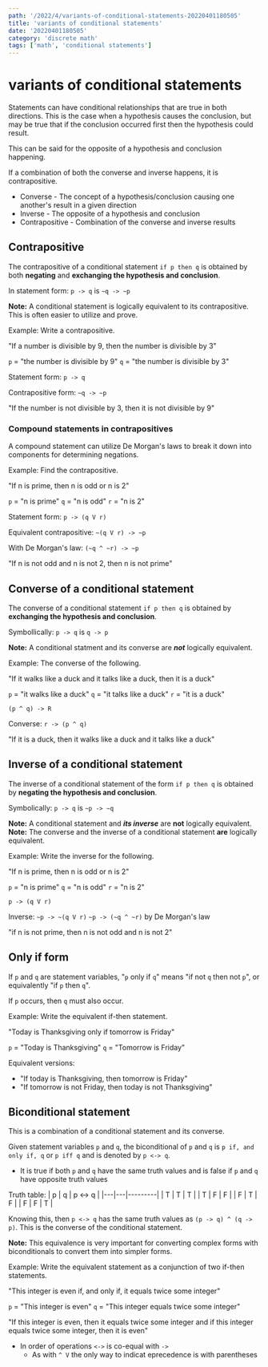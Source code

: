 ```yaml
---
path: '/2022/4/variants-of-conditional-statements-20220401180505'
title: 'variants of conditional statements'
date: '20220401180505'
category: 'discrete math'
tags: ['math', 'conditional statements']
---
```


# variants of conditional statements
Statements can have conditional relationships that are true in both directions. This
is the case when a hypothesis causes the conclusion, but may be true that if the
conclusion occurred first then the hypothesis could result.

This can be said for the opposite of a hypothesis and conclusion happening.

If a combination of both the converse and inverse happens, it is contrapositive.

* Converse - The concept of a hypothesis/conclusion causing one another's result in
a given direction
* Inverse - The opposite of a hypothesis and conclusion
* Contrapositive - Combination of the converse and inverse results

## Contrapositive
The contrapositive of a conditional statement `if p then q` is obtained by both
**negating** and **exchanging the hypothesis and conclusion**.

In statement form:
`p -> q` is `~q -> ~p`

**Note:** A conditional statement is logically equivalent to its contrapositive.
This is often easier to utilize and prove.

Example:
Write a contrapositive.

"If a number is divisible by 9, then the number is divisible by 3"

`p` = "the number is divisible by 9"
`q` = "the number is divisible by 3"

Statement form:
`p -> q`

Contrapositive form:
`~q -> ~p`

"If the number is not divisible by 3, then it is not divisible by 9"

### Compound statements in contrapositives
A compound statement can utilize De Morgan's laws to break it down into components
for determining negations.

Example:
Find the contrapositive.

"If n is prime, then n is odd or n is 2"

`p` = "n is prime"
`q` = "n is odd"
`r` = "n is 2"

Statement form:
`p -> (q V r)`

Equivalent contrapositive:
`~(q V r) -> ~p`

With De Morgan's law:
`(~q ^ ~r) -> ~p`

"If n is not odd and n is not 2, then n is not prime"

## Converse of a conditional statement
The converse of a conditional statement `if p then q` is obtained by **exchanging
the hypothesis and conclusion**.

Symbollically:
`p -> q` is `q -> p`

**Note:** A conditional statment and its converse are ***not*** logically equivalent.

Example:
The converse of the following.

"If it walks like a duck and it talks like a duck, then it is a duck"

`p` = "it walks like a duck"
`q` = "it talks like a duck"
`r` = "it is a duck"

`(p ^ q) -> R`

Converse:
`r -> (p ^ q)`

"If it is a duck, then it walks like a duck and it talks like a duck"

## Inverse of a conditional statement
The inverse of a conditional statement of the form `if p then q` is obtained
by **negating the hypothesis and conclusion**.

Symbolically:
`p -> q` is `~p -> ~q`

**Note:** A conditional statement and ***its inverse*** are **not** logically equivalent.
**Note:** The converse and the inverse of a conditional statement **are** logically equivalent.

Example:
Write the inverse for the following.

"If n is prime, then n is odd or n is 2"

`p` = "n is prime"
`q` = "n is odd"
`r` = "n is 2"

`p -> (q V r)`

Inverse:
`~p -> ~(q V r)`
`~p -> (~q ^ ~r)` by De Morgan's law

"if n is not prime, then n is not odd and n is not 2"

## Only if form
If `p` and `q` are statement variables, "`p` only if `q`" means "if not `q` then not `p`",
or equivalently "if `p` then `q`".

If `p` occurs, then `q` must also occur.

Example:
Write the equivalent if-then statement.

"Today is Thanksgiving only if tomorrow is Friday"

`p` = "Today is Thanksgiving"
`q` = "Tomorrow is Friday"

Equivalent versions:
* "If today is Thanksgiving, then tomorrow is Friday"
* "If tomorrow is not Friday, then today is not Thanksgiving"

## Biconditional statement
This is a combination of a conditional statement and its converse.

Given statement variables `p` and `q`, the biconditional of `p` and `q` is
`p if, and only if, q` or `p iff q` and is denoted by `p <-> q`.

* It is true if both `p` and `q` have the same truth values and is false if
`p` and `q` have opposite truth values

Truth table:
| p | q | p <-> q |
|---|---|---------|
| T | T |    T    |
| T | F |    F    |
| F | T |    F    |
| F | F |    T    |

Knowing this, then `p <-> q` has the same truth values as `(p -> q) ^ (q -> p)`.
This is the converse of the conditional statement.

**Note:** This equivalence is very important for converting complex forms with biconditionals
to convert them into simpler forms.

Example:
Write the equivalent statement as a conjunction of two if-then statements.

"This integer is even if, and only if, it equals twice some integer"

`p` = "This integer is even"
`q` = "This integer equals twice some integer"

"If this integer is even, then it equals twice some integer and if this integer
equals twice some integer, then it is even"

* In order of operations `<->` is co-equal with `->`
    * As with `^ V` the only way to indicat eprecedence is with parentheses

